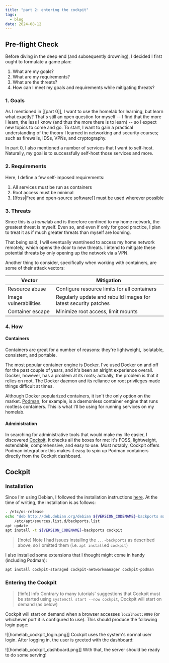 ```yaml
---
title: "part 2: entering the cockpit"
tags:
  - blog
date: 2024-08-12
---
```

## Pre-flight Check
Before diving in the deep end (and subsequently drowning), I decided I first ought to formulate a game plan:
1. What are my goals?
2. What are my requirements?
3. What are the threats?
4. How can I meet my goals and requirements while mitigating threats?
### 1. Goals
As I mentioned in [[part 0]], I want to use the homelab for learning, but learn what exactly? That's still an open question for myself -- I find that the more I learn, the less I know (and thus the more there is to learn) -- so I expect new topics to come and go. To start, I want to gain a practical understanding of the theory I learned in networking and security courses; such as firewalls, IDSs, VPNs, and cryptography. 

In part 0, I also mentioned a number of services that I want to self-host. Naturally, my goal is to successfully self-host those services and more.
### 2. Requirements
Here, I define a few self-imposed requirements:
1. All services must be run as containers
2. Root access must be minimal
3. [[foss|Free and open-source software]] must be used wherever possible
### 3. Threats
Since this is a *home*lab and is therefore confined to my home network, the greatest threat is myself. Even so, and even if only for good practice, I plan to treat it as if much greater threats than myself are looming. 

That being said, I will eventually want/need to access my home network remotely, which opens the door to new threats. I intend to mitigate these potential threats by only opening up the network via a VPN. 

Another thing to consider, specifically when working with containers, are some of their attack vectors:

| Vector                | Mitigation                                                      |
| --------------------- | --------------------------------------------------------------- |
| Resource abuse        | Configure resource limits for all containers                    |
| Image vulnerabilities | Regularly update and rebuild images for latest security patches |
| Container escape      | Minimize root access, limit mounts                              |
### 4. How
#### Containers
Containers are great for a number of reasons: they're lightweight, isolatable, consistent, and portable. 

The most popular container engine is Docker. I've used Docker on and off for the past couple of years, and it's been an alright experience overall. Docker, however, has a problem at its roots; actually, the problem is that it relies on root. The Docker daemon and its reliance on root privileges made things difficult at times.

Although Docker popularized containers, it isn't the only option on the market. [Podman](https://podman.io/), for example, is a daemonless container engine that runs rootless containers. This is what I'll be using for running services on my homelab.
#### Administration
In searching for administrative tools that would make my life easier, I discovered [Cockpit](https://cockpit-project.org/). It checks all the boxes for me: it's FOSS, lightweight, extendable, comprehensive, and easy to use. Most notably, Cockpit offers Podman integration: this makes it easy to spin up Podman containers directly from the Cockpit dashboard. 
## Cockpit
### Installation
Since I'm using Debian, I followed the installation instructions [here](https://cockpit-project.org/running.html#debian). At the time of writing, the installation is as follows:

```bash
. /etc/os-release
echo "deb http://deb.debian.org/debian ${VERSION_CODENAME}-backports main" > \
    /etc/apt/sources.list.d/backports.list
apt update
apt install -t ${VERSION_CODENAME}-backports cockpit
```

> [!note] Note
> I had issues installing the `...-backports` as described above, so I omitted them (i.e. `apt install`ed `cockpit`)

I also installed some extensions that I thought might come in handy (including Podman): 

```bash
apt install cockpit-storaged cockpit-networkmanager cockpit-podman
```
### Entering the Cockpit

> [!info] Info
> Contrary to many tutorials' suggestions that Cockpit must be started using `systemctl start --now cockpit`, Cockpit will start on demand (as below)

Cockpit will start on demand when a browser accesses `localhost:9090` (or whichever port it is configured to use). This should produce the following login page:

![[homelab_cockpit_login.png]]
Cockpit uses the system's normal user login. After logging in, the user is greeted with the dashboard:

![[homelab_cockpit_dashboard.png]]
With that, the server should be ready to do some serving!